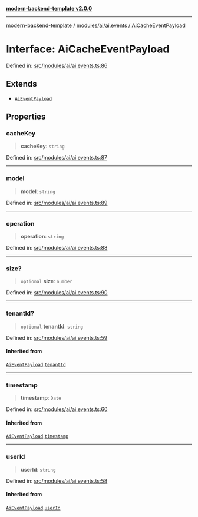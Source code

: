 [**modern-backend-template v2.0.0**](../../../../README.md)

***

[modern-backend-template](../../../../modules.md) / [modules/ai/ai.events](../README.md) / AiCacheEventPayload

# Interface: AiCacheEventPayload

Defined in: [src/modules/ai/ai.events.ts:86](https://github.com/maemreyo/saas-4cus-nodejs/blob/1a77de11cd6eaefe66c31c7f5de281673fc25ce5/src/modules/ai/ai.events.ts#L86)

## Extends

- [`AiEventPayload`](AiEventPayload.md)

## Properties

### cacheKey

> **cacheKey**: `string`

Defined in: [src/modules/ai/ai.events.ts:87](https://github.com/maemreyo/saas-4cus-nodejs/blob/1a77de11cd6eaefe66c31c7f5de281673fc25ce5/src/modules/ai/ai.events.ts#L87)

***

### model

> **model**: `string`

Defined in: [src/modules/ai/ai.events.ts:89](https://github.com/maemreyo/saas-4cus-nodejs/blob/1a77de11cd6eaefe66c31c7f5de281673fc25ce5/src/modules/ai/ai.events.ts#L89)

***

### operation

> **operation**: `string`

Defined in: [src/modules/ai/ai.events.ts:88](https://github.com/maemreyo/saas-4cus-nodejs/blob/1a77de11cd6eaefe66c31c7f5de281673fc25ce5/src/modules/ai/ai.events.ts#L88)

***

### size?

> `optional` **size**: `number`

Defined in: [src/modules/ai/ai.events.ts:90](https://github.com/maemreyo/saas-4cus-nodejs/blob/1a77de11cd6eaefe66c31c7f5de281673fc25ce5/src/modules/ai/ai.events.ts#L90)

***

### tenantId?

> `optional` **tenantId**: `string`

Defined in: [src/modules/ai/ai.events.ts:59](https://github.com/maemreyo/saas-4cus-nodejs/blob/1a77de11cd6eaefe66c31c7f5de281673fc25ce5/src/modules/ai/ai.events.ts#L59)

#### Inherited from

[`AiEventPayload`](AiEventPayload.md).[`tenantId`](AiEventPayload.md#tenantid)

***

### timestamp

> **timestamp**: `Date`

Defined in: [src/modules/ai/ai.events.ts:60](https://github.com/maemreyo/saas-4cus-nodejs/blob/1a77de11cd6eaefe66c31c7f5de281673fc25ce5/src/modules/ai/ai.events.ts#L60)

#### Inherited from

[`AiEventPayload`](AiEventPayload.md).[`timestamp`](AiEventPayload.md#timestamp)

***

### userId

> **userId**: `string`

Defined in: [src/modules/ai/ai.events.ts:58](https://github.com/maemreyo/saas-4cus-nodejs/blob/1a77de11cd6eaefe66c31c7f5de281673fc25ce5/src/modules/ai/ai.events.ts#L58)

#### Inherited from

[`AiEventPayload`](AiEventPayload.md).[`userId`](AiEventPayload.md#userid)
